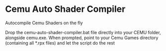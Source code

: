 # Cemu Auto Shader Compiler
Autocompile Cemu Shaders on the fly

Drop the cemu-auto-shader-compiler.bat file directly into your CEMU folder, alongside cemu.exe.
When prompted, point to your Cemu Games directory (containing all *.rpx files) and let the script do the rest
